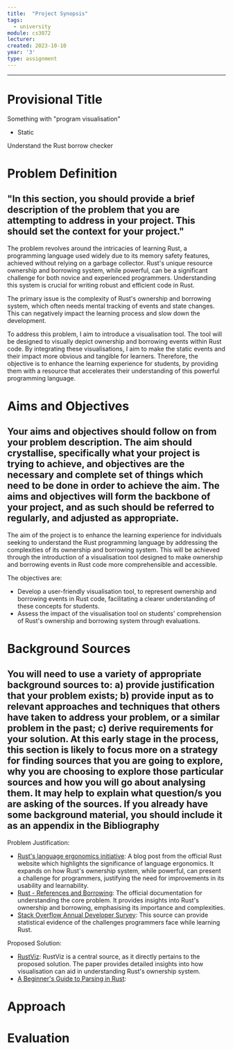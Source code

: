 ```yaml
---
title:  "Project Synopsis"
tags:
  - university
module: cs3072
lecturer:
created: 2023-10-10
year: '3'
type: assignment
---
```

---
# Provisional Title

Something with "program visualisation"

- Static

Understand the Rust borrow checker

# Problem Definition
## "In this section, you should provide a brief description of the problem that you are attempting to address in your project. This should set the context for your project."

The problem revolves around the intricacies of learning Rust, a programming language used widely due to its memory safety features, achieved without relying on a garbage collector. Rust's unique resource ownership and borrowing system, while powerful, can be a significant challenge for both novice and experienced programmers. Understanding this system is crucial for writing robust and efficient code in Rust.

The primary issue is the complexity of Rust's ownership and borrowing system, which often needs mental tracking of events and state changes. This can negatively impact the learning process and slow down the development.

To address this problem, I aim to introduce a visualisation tool. The tool will be designed to visually depict ownership and borrowing events within Rust code. By integrating these visualisations, I aim to make the static events and their impact more obvious and tangible for learners. Therefore, the objective is to enhance the learning experience for students, by providing them with a resource that accelerates their understanding of this powerful programming language.

# Aims and Objectives
## Your aims and objectives should follow on from your problem description. The aim should crystallise, specifically what your project is trying to achieve, and objectives are the necessary and complete set of things which need to be done in order to achieve the aim. The aims and objectives will form the backbone of your project, and as such should be referred to regularly, and adjusted as appropriate.

The aim of the project is to enhance the learning experience for individuals seeking to understand the Rust programming language by addressing the complexities of its ownership and borrowing system. This will be achieved through the introduction of a visualisation tool designed to make ownership and borrowing events in Rust code more comprehensible and accessible.

The objectives are:
- Develop a user-friendly visualisation tool, to represent ownership and borrowing events in Rust code, facilitating a clearer understanding of these concepts for students.
- Assess the impact of the visualisation tool on students' comprehension of Rust's ownership and borrowing system through evaluations.

# Background Sources
## You will need to use a variety of appropriate background sources to: a) provide justification that your problem exists; b) provide input as to relevant approaches and techniques that others have taken to address your problem, or a similar problem in the past; c) derive requirements for your solution. At this early stage in the process, this section is likely to focus more on a strategy for finding sources that you are going to explore, why you are choosing to explore those particular sources and how you will go about analysing them. It may help to explain what question/s you are asking of the sources. If you already have some background material, you should include it as an appendix in the Bibliography

Problem Justification:
- [Rust's language ergonomics initiative](https://blog.rust-lang.org/2017/03/02/lang-ergonomics.html): A blog post from the official Rust website which highlights the significance of language ergonomics. It expands on how Rust's ownership system, while powerful, can present a challenge for programmers, justifying the need for improvements in its usability and learnability.
- [Rust - References and Borrowing](https://doc.rust-lang.org/book/ch04-02-references-and-borrowing.html): The official documentation for understanding the core problem. It provides insights into Rust's ownership and borrowing, emphasising its importance and complexities.
- [Stack Overflow Annual Developer Survey](https://insights.stackoverflow.com/survey): This source can provide statistical evidence of the challenges programmers face while learning Rust.

Proposed Solution:
- [RustViz](https://web.eecs.umich.edu/~comar/rustviz-vlhcc22.pdf): RustViz is a central source, as it directly pertains to the proposed solution. The paper provides detailed insights into how visualisation can aid in understanding Rust's ownership system.
- [A Beginner's Guide to Parsing in Rust](https://depth-first.com/articles/2021/12/16/a-beginners-guide-to-parsing-in-rust/): 

# Approach

# Evaluation